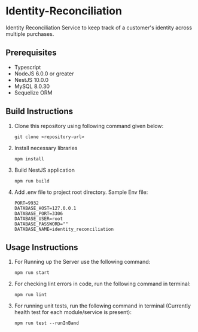# Identity-Reconciliation
Identity Reconciliation Service to keep track of a customer's identity across multiple purchases.

## Prerequisites

- Typescript
- NodeJS 6.0.0 or greater
- NestJS 10.0.0
- MySQL 8.0.30
- Sequelize ORM

## Build Instructions

1. Clone this repository using following command given below:

    ```terminal
    git clone <repository-url>
    ```

2. Install necessary libraries

    ```terminal
    npm install
    ```

3. Build NestJS application

    ```terminal
    npm run build
    ```

4. Add .env file to project root directory. Sample Env file:

    ```terminal
    PORT=9932
    DATABASE_HOST=127.0.0.1
    DATABASE_PORT=3306
    DATABASE_USER=root
    DATABASE_PASSWORD=""
    DATABASE_NAME=identity_reconciliation
    ```

## Usage Instructions

1. For Running up the Server use the following command:
   
    ```terminal
    npm run start
    ```

2. For checking lint errors in code, run the following command in terminal:

    ```terminal
    npm run lint
    ```

3. For running unit tests, run the following command in terminal (Currently health test for each module/service is present):
    ```terminal
    npm run test --runInBand
    ```
